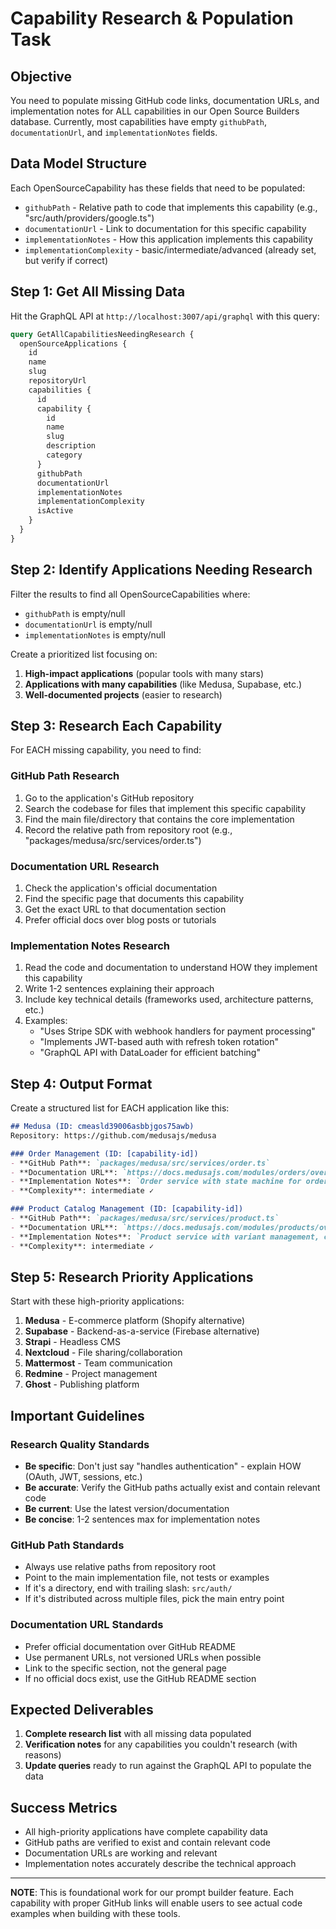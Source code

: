 # Capability Research & Population Task

## Objective
You need to populate missing GitHub code links, documentation URLs, and implementation notes for ALL capabilities in our Open Source Builders database. Currently, most capabilities have empty `githubPath`, `documentationUrl`, and `implementationNotes` fields.

## Data Model Structure
Each OpenSourceCapability has these fields that need to be populated:
- `githubPath` - Relative path to code that implements this capability (e.g., "src/auth/providers/google.ts")
- `documentationUrl` - Link to documentation for this specific capability  
- `implementationNotes` - How this application implements this capability
- `implementationComplexity` - basic/intermediate/advanced (already set, but verify if correct)

## Step 1: Get All Missing Data
Hit the GraphQL API at `http://localhost:3007/api/graphql` with this query:

```graphql
query GetAllCapabilitiesNeedingResearch {
  openSourceApplications {
    id
    name
    slug
    repositoryUrl
    capabilities {
      id
      capability {
        id
        name
        slug
        description
        category
      }
      githubPath
      documentationUrl
      implementationNotes
      implementationComplexity
      isActive
    }
  }
}
```

## Step 2: Identify Applications Needing Research
Filter the results to find all OpenSourceCapabilities where:
- `githubPath` is empty/null
- `documentationUrl` is empty/null  
- `implementationNotes` is empty/null

Create a prioritized list focusing on:
1. **High-impact applications** (popular tools with many stars)
2. **Applications with many capabilities** (like Medusa, Supabase, etc.)
3. **Well-documented projects** (easier to research)

## Step 3: Research Each Capability
For EACH missing capability, you need to find:

### GitHub Path Research
1. Go to the application's GitHub repository
2. Search the codebase for files that implement this specific capability
3. Find the main file/directory that contains the core implementation
4. Record the relative path from repository root (e.g., "packages/medusa/src/services/order.ts")

### Documentation URL Research  
1. Check the application's official documentation
2. Find the specific page that documents this capability
3. Get the exact URL to that documentation section
4. Prefer official docs over blog posts or tutorials

### Implementation Notes Research
1. Read the code and documentation to understand HOW they implement this capability
2. Write 1-2 sentences explaining their approach
3. Include key technical details (frameworks used, architecture patterns, etc.)
4. Examples:
   - "Uses Stripe SDK with webhook handlers for payment processing"
   - "Implements JWT-based auth with refresh token rotation"
   - "GraphQL API with DataLoader for efficient batching"

## Step 4: Output Format
Create a structured list for EACH application like this:

```markdown
## Medusa (ID: cmeasld39006asbbjgos75awb)
Repository: https://github.com/medusajs/medusa

### Order Management (ID: [capability-id])
- **GitHub Path**: `packages/medusa/src/services/order.ts`
- **Documentation URL**: `https://docs.medusajs.com/modules/orders/overview`
- **Implementation Notes**: `Order service with state machine for order lifecycle management, supports draft orders and order editing`
- **Complexity**: intermediate ✓

### Product Catalog Management (ID: [capability-id])  
- **GitHub Path**: `packages/medusa/src/services/product.ts`
- **Documentation URL**: `https://docs.medusajs.com/modules/products/overview`
- **Implementation Notes**: `Product service with variant management, collection grouping, and category hierarchies`
- **Complexity**: intermediate ✓
```

## Step 5: Research Priority Applications
Start with these high-priority applications:

1. **Medusa** - E-commerce platform (Shopify alternative)
2. **Supabase** - Backend-as-a-service (Firebase alternative)  
3. **Strapi** - Headless CMS
4. **Nextcloud** - File sharing/collaboration
5. **Mattermost** - Team communication
6. **Redmine** - Project management
7. **Ghost** - Publishing platform

## Important Guidelines

### Research Quality Standards
- **Be specific**: Don't just say "handles authentication" - explain HOW (OAuth, JWT, sessions, etc.)
- **Be accurate**: Verify the GitHub paths actually exist and contain relevant code
- **Be current**: Use the latest version/documentation
- **Be concise**: 1-2 sentences max for implementation notes

### GitHub Path Standards  
- Always use relative paths from repository root
- Point to the main implementation file, not tests or examples
- If it's a directory, end with trailing slash: `src/auth/`
- If it's distributed across multiple files, pick the main entry point

### Documentation URL Standards
- Prefer official documentation over GitHub README
- Use permanent URLs, not versioned URLs when possible
- Link to the specific section, not the general page
- If no official docs exist, use the GitHub README section

## Expected Deliverables
1. **Complete research list** with all missing data populated
2. **Verification notes** for any capabilities you couldn't research (with reasons)
3. **Update queries** ready to run against the GraphQL API to populate the data

## Success Metrics  
- All high-priority applications have complete capability data
- GitHub paths are verified to exist and contain relevant code
- Documentation URLs are working and relevant
- Implementation notes accurately describe the technical approach

---

**NOTE**: This is foundational work for our prompt builder feature. Each capability with proper GitHub links will enable users to see actual code examples when building with these tools.
